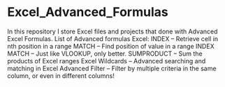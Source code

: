 # Excel_Advanced_Formulas
In this repository I store Excel files and projects that done with Advanced Excel Formulas. 
List of Advanced formulas Excel:
INDEX – Retrieve cell in nth position in a range
MATCH – Find position of value in a range
INDEX MATCH – Just like VLOOKUP, only better.
SUMPRODUCT – Sum the products of Excel ranges
Excel Wildcards – Advanced searching and matching in Excel
Advanced Filter – Filter by multiple criteria in the same column, or even in different columns!

